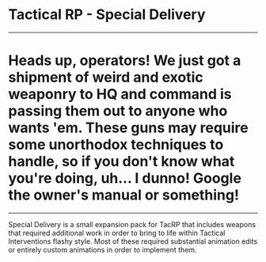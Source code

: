 # Tactical RP - Special Delivery

-------------------------------------------------

# Heads up, operators!  We just got a shipment of weird and exotic weaponry to HQ and command is passing them out to anyone who wants 'em.  These guns may require some unorthodox techniques to handle, so if you don't know what you're doing, uh...  I dunno!  Google the owner's manual or something!

-------------------------------------------------

Special Delivery is a small expansion pack for TacRP that includes weapons that required additional work in order to bring to life within Tactical Interventions flashy style.  Most of these required substantial animation edits or entirely custom animations in order to implement them.
 
